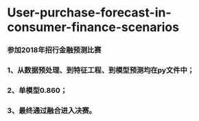 # User-purchase-forecast-in-consumer-finance-scenarios
### 参加2018年招行金融预测比赛
### 1、从数据预处理、到特征工程、到模型预测均在py文件中；
### 2、单模型0.860；
### 3、最终通过融合进入决赛。
